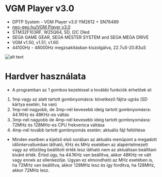 # VGM Player v3.0
* DPTP System - VGM Player v3.0 YM2612 + SN76489
* [neo-geo.hu/VGM Player v3.0](http://neo-geo.hu/index.php?modul=news&news=44#nwe)
* STM32F103RF, W25Q64, SD, I2C Oled
* SEGA GAME GEAR, SEGA MESTER SYSTEM and SEGA MEGA DRIVE
* VGM v1.50, v1.51, v1.60
* 44100Hz - 48000Hz megzsakításban kiszolgálva, 22.7uS-20.83uS

![alt text](http://neo-geo.hu/news/don_peter/new44/vgm_v2_0.jpg "VGM Player v3.0")

# Hardver használata
- A programban az 1 gombos kezeléssel a további funkciók érhetőek el:
1. 1mp vagy az alatt tartott gombnyomásra: következő fájlra ugrás (SD kártya esetén, ha van)
2. 1mp-nél nagyobb, de 3mp-nél kevesebb ideig tartott gombnyomásra: 44.1KHz és 48KHz-es váltás
3. 3mp-nél nagyobb de 4mp-nél kevesebb ideig tartott gombnyomásra: 72MHz és 128MHz-es CPU frekvenica váltása
4. 4mp-nél tovább tartott gombnyomás esetén: aktuális fájl feltöltése
- Minden esetben a kijelző első sorában az aktuális menüpont a megadott időintervallumban látható, KHz és MHz esetében az alapértelmezett vagy az előzőleg
beállított érték lesz látható nem az aktuálisan beállítani kívánt érték. Értsd úgy, ha 44.1KHz van beállítva, akkor 48KHz-re vált vagy ennek az ellenkezője.
Ugyan ez elmondható az MHz esetében is, ha 72MHz van beállítva, akkor 128MHz lesz és így fordítva, ha 128MHz, akkor 72MHz lesz.
